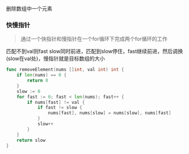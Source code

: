 删除数组中一个元素

### 快慢指针
> 通过一个快指针和慢指针在一个for循环下完成两个for循环的工作

匹配不到val则fast slow同时前进，匹配到slow停住，fast继续前进，然后调换(slow在val处)，慢指针就是目标数组的大小
```go
func removeElement(nums []int, val int) int {
	if len(nums) == 0 {
		return 0
	}
	slow := 0
	for fast := 0; fast < len(nums); fast++ {
		if nums[fast] != val {
			if fast != slow {
				nums[fast], nums[slow] = nums[slow], nums[fast]
			}
			slow++
		}
	}
	return slow
}
```